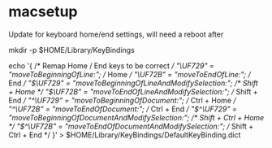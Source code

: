 # macsetup

Update for keyboard home/end settings, will need a reboot after

mkdir -p $HOME/Library/KeyBindings

echo '{
/* Remap Home / End keys to be correct */
"\UF729" = "moveToBeginningOfLine:"; /* Home */
"\UF72B" = "moveToEndOfLine:"; /* End */
"$\UF729" = "moveToBeginningOfLineAndModifySelection:"; /* Shift + Home */
"$\UF72B" = "moveToEndOfLineAndModifySelection:"; /* Shift + End */
"^\UF729" = "moveToBeginningOfDocument:"; /* Ctrl + Home */
"^\UF72B" = "moveToEndOfDocument:"; /* Ctrl + End */
"$^\UF729" = "moveToBeginningOfDocumentAndModifySelection:"; /* Shift + Ctrl + Home */
"$^\UF72B" = "moveToEndOfDocumentAndModifySelection:"; /* Shift + Ctrl + End */
}' > $HOME/Library/KeyBindings/DefaultKeyBinding.dict
